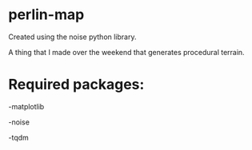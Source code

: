 # perlin-map

Created using the noise python library.

A thing that I made over the weekend that generates procedural terrain.

# Required packages:

  -matplotlib
  
  -noise
  
  -tqdm
